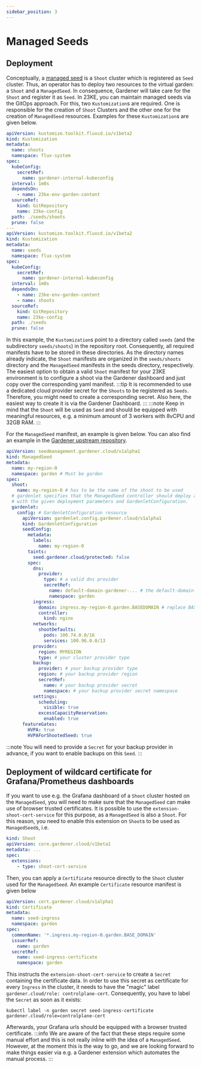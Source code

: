 ```yaml
---
sidebar_position: 3
---
```


# Managed Seeds

## Deployment

Conceptually, a [managed seed](https://gardener.cloud/docs/gardener/usage/managed_seed/) is a `Shoot` cluster which is registered as `Seed` cluster. Thus, an operator has to deploy two resources to the virtual garden: a `Shoot` and a `ManagedSeed`. In consequence, Gardener will take care for the `Shoot` and register it as `Seed`.
In 23KE, you can maintain managed seeds via the GitOps approach. For this, two `Kustomization`s are required. One is responsible for the creation of `Shoot` Clusters and the other one for the creation of `ManagedSeed` resources. Examples for these `Kustomization`s are given below.

```yaml
apiVersion: kustomize.toolkit.fluxcd.io/v1beta2
kind: Kustomization
metadata:
  name: shoots
  namespace: flux-system
spec:
  kubeConfig:
	secretRef:
	  name: gardener-internal-kubeconfig
  interval: 1m0s
  dependsOn:
	- name: 23ke-env-garden-content
  sourceRef:
	kind: GitRepository
	name: 23ke-config
  path: ./seeds/shoots
  prune: false
---
apiVersion: kustomize.toolkit.fluxcd.io/v1beta2
kind: Kustomization
metadata:
  name: seeds
  namespace: flux-system
spec:
  kubeConfig:
	secretRef:
	  name: gardener-internal-kubeconfig
  interval: 1m0s
  dependsOn:
	- name: 23ke-env-garden-content
	- name: shoots
  sourceRef:
	kind: GitRepository
	name: 23ke-config
  path: ./seeds
  prune: false
```

In this example, the `Kustomization`s point to a directory called `seeds` (and the subdirectory `seeds/shoots`) in the repository root. Consequently, all required manifests have to be stored in these directories. As the directory names already indicate, the `Shoot` manifests are organized in the `seeds/shoots` directory and the `ManagedSeed` manifests in the seeds directory, respectively. The easiest option to obtain a valid `Shoot` manifest for your 23KE environment is to configure a shoot via the Gardener dashboard and just copy over the corresponding yaml manifest.
:::tip
It is recommended to use a dedicated cloud provider secret for the `Shoots` to be registered as `Seeds`. Therefore, you might need to create a corresponding secret. Also here, the easiest way to create it is via the Gardener Dashboard.
:::
:::note
Keep in mind that the `Shoot` will be used as `Seed` and should be equipped with meaningful resources, e.g. a minimum amount of 3 workers with 8vCPU and 32GB RAM.
:::

For the `ManagedSeed` manifest, an example is given below. You can also find an example in the [Gardener upstream repository](https://github.com/gardener/gardener/blob/master/example/55-managedseed-gardenlet.yaml).
```yaml
apiVersion: seedmanagement.gardener.cloud/v1alpha1
kind: ManagedSeed
metadata:
  name: my-region-0
  namespace: garden # Must be garden
spec:
  shoot:
	name: my-region-0 # has to be the name of the shoot to be used
  # gardenlet specifies that the ManagedSeed controller should deploy a gardenlet into the cluster
  # with the given deployment parameters and GardenletConfiguration.
  gardenlet:
	config: # GardenletConfiguration resource
	  apiVersion: gardenlet.config.gardener.cloud/v1alpha1
	  kind: GardenletConfiguration
	  seedConfig:
		metadata:
		  labels:
			name: my-region-0
		taints:
		  seed.gardener.cloud/protected: false
		spec:
		  dns:
			provider:
			  type: # a valid dns provider
			  secretRef:
				name: default-domain-gardener-... # the default-domain-secret of your environment
				namespace: garden
		  ingress:
			domain: ingress.my-region-0.garden.BASEDOMAIN # replace BASEDOMAIN with your domain
			controller:
			  kind: nginx
		  networks:
			shootDefaults:
			  pods: 100.74.0.0/16
			  services: 100.96.0.0/13
		  provider:
			region: MYREGION
			type: # your cluster provider type
		  backup:
			provider: # your backup provider type
			region: # your backup provider region
			secretRef:
			  name: # your backup provider secret
			  namespace: # your backup provider secret namespace
		  settings:
			scheduling:
			  visible: true
			excessCapacityReservation:
			  enabled: true
	  featureGates:
		HVPA: true
		HVPAForShootedSeed: true
```
:::note
You will need to provide a `Secret` for your backup provider in advance, if you want to enable backups on this `Seed`.
:::

## Deployment of wildcard certificate for Grafana/Prometheus dashboards

If you want to use e.g. the Grafana dashboard of a `Shoot` cluster hosted on the `ManagedSeed`, you will need to make sure that the `ManagedSeed` can make use of browser trusted certificates. It is possible to use the `extension-shoot-cert-service` for this purpose, as a `ManagedSeed` is also a `Shoot`. For this reason, you need to enable this extension on `Shoot`s to be used as `ManagedSeed`s, i.e.

```yaml
kind: Shoot
apiVersion: core.gardener.cloud/v1beta1
metadata: ...
spec:
  extensions:
    - type: shoot-cert-service
```

Then, you can apply a `Certificate` resource directly to the `Shoot` cluster used for the `ManagedSeed`. An example `Certificate` resource manifest is given below

```yaml
apiVersion: cert.gardener.cloud/v1alpha1
kind: Certificate
metadata:
  name: seed-ingress
  namespace: garden
spec:
  commonName: '*.ingress.my-region-0.garden.BASE_DOMAIN'
  issuerRef:
	name: garden
  secretRef:
	name: seed-ingress-certificate
	namespace: garden
```

This instructs the `extension-shoot-cert-service` to create a `Secret` containing the certificate data. In order to use this secret as certificate for every `Ingress` in the cluster, it needs to have the "magic" label `gardener.cloud/role: controlplane-cert`. Consequently, you have to label the `Secret` as soon as it exists:

```
kubectl label -n garden secret seed-ingress-certificate gardener.cloud/role=controlplane-cert
```
Afterwards, your Grafana urls should be equipped with a browser trusted certificate.
:::info
We are aware of the fact that these steps require some manual effort and this is not really inline with the idea of a `ManagedSeed`. However, at the moment this is the way to go, and we are looking forward to make things easier via e.g. a Gardener extension which automates the manual process.
:::
